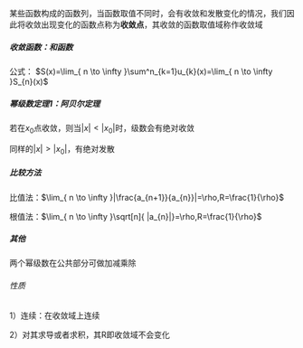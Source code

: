 某些函数构成的函数列，当函数取值不同时，会有收敛和发散变化的情况，我们因此将收敛出现变化的函数点称为**收敛点**，其收敛的函数取值域称作收敛域

##### 收敛函数：和函数
公式：
$S(x)=\lim_{ n \to \infty }\sum^n_{k=1}u_{k}(x)=\lim_{ n \to \infty }S_{n}(x)$



##### 幂级数定理1：阿贝尔定理

若在$x_{0}$点收敛，则当$|x|<|x_{0}|$时，级数会有绝对收敛

同样的$|x|>|x_{0}|$，有绝对发散


##### 比较方法

比值法：$\lim_{ n \to \infty }|\frac{a_{n+1}}{a_{n}}|=\rho,R=\frac{1}{\rho}$

根值法：$\lim_{ n \to \infty }\sqrt[n]{ |a_{n}|}=\rho,R=\frac{1}{\rho}$


##### 其他
两个幂级数在公共部分可做加减乘除

###### 性质
1）连续：在收敛域上连续

2）对其求导或者求积，其R即收敛域不会变化